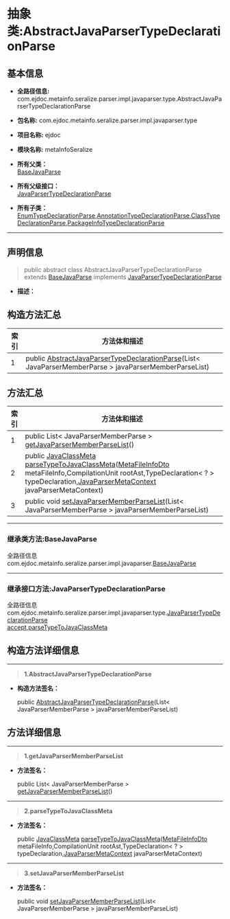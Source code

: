 # 抽象类:AbstractJavaParserTypeDeclarationParse

## 基本信息

* **全路径信息:** com.ejdoc.metainfo.seralize.parser.impl.javaparser.type.AbstractJavaParserTypeDeclarationParse
* **包名称:** com.ejdoc.metainfo.seralize.parser.impl.javaparser.type
* **项目名称:** ejdoc
* **模块名称:** metaInfoSeralize





* **所有父类：**  
[BaseJavaParse](/metaInfoSeralize/com/ejdoc/metainfo/seralize/parser/impl/javaparser/BaseJavaParse.md)
* **所有父级接口：**  
[JavaParserTypeDeclarationParse](/metaInfoSeralize/com/ejdoc/metainfo/seralize/parser/impl/javaparser/type/JavaParserTypeDeclarationParse.md)
* **所有子类：**  
[EnumTypeDeclarationParse](/metaInfoSeralize/com/ejdoc/metainfo/seralize/parser/impl/javaparser/type/EnumTypeDeclarationParse.md),[AnnotationTypeDeclarationParse](/metaInfoSeralize/com/ejdoc/metainfo/seralize/parser/impl/javaparser/type/AnnotationTypeDeclarationParse.md),[ClassTypeDeclarationParse](/metaInfoSeralize/com/ejdoc/metainfo/seralize/parser/impl/javaparser/type/ClassTypeDeclarationParse.md),[PackageInfoTypeDeclarationParse](/metaInfoSeralize/com/ejdoc/metainfo/seralize/parser/impl/javaparser/type/PackageInfoTypeDeclarationParse.md)

---

## 声明信息
> public abstract class AbstractJavaParserTypeDeclarationParse extends [BaseJavaParse](/metaInfoSeralize/com/ejdoc/metainfo/seralize/parser/impl/javaparser/BaseJavaParse.md)   implements [JavaParserTypeDeclarationParse](/metaInfoSeralize/com/ejdoc/metainfo/seralize/parser/impl/javaparser/type/JavaParserTypeDeclarationParse.md)   


* **描述：** 

  







## 构造方法汇总

|   索引  |    方法体和描述   |
| ---- | ---- |
|1|public  [AbstractJavaParserTypeDeclarationParse](#innerlink-abstractjavaparsertypedeclarationparse-javautillist)(List< JavaParserMemberParse > javaParserMemberParseList)   <br/>|

## 方法汇总

|   索引  |    方法体和描述   |
| ---- | ---- |
|1|public List< JavaParserMemberParse > [getJavaParserMemberParseList](#innerlink-getjavaparsermemberparselist)()   <br/>|
|2|public [JavaClassMeta](/metaInfoSeralize/com/ejdoc/metainfo/seralize/model/JavaClassMeta.md) [parseTypeToJavaClassMeta](#innerlink-parsetypetojavaclassmeta-comejdocmetainfoseralizedtometafileinfodto-compilationunit-typedeclaration-?--comejdocmetainfoseralizeparserimpljavaparserjavaparsermetacontext)([MetaFileInfoDto](/metaInfoSeralize/com/ejdoc/metainfo/seralize/dto/MetaFileInfoDto.md) metaFileInfo,CompilationUnit rootAst,TypeDeclaration< ? > typeDeclaration,[JavaParserMetaContext](/metaInfoSeralize/com/ejdoc/metainfo/seralize/parser/impl/javaparser/JavaParserMetaContext.md) javaParserMetaContext)   <br/>|
|3|public void [setJavaParserMemberParseList](#innerlink-setjavaparsermemberparselist-javautillist)(List< JavaParserMemberParse > javaParserMemberParseList)   <br/>|


---
### 继承类方法:BaseJavaParse

全路径信息com.ejdoc.metainfo.seralize.parser.impl.javaparser.[BaseJavaParse](/metaInfoSeralize/com/ejdoc/metainfo/seralize/parser/impl/javaparser/BaseJavaParse.md)  



---
### 继承接口方法:JavaParserTypeDeclarationParse

全路径信息com.ejdoc.metainfo.seralize.parser.impl.javaparser.type.[JavaParserTypeDeclarationParse](/metaInfoSeralize/com/ejdoc/metainfo/seralize/parser/impl/javaparser/type/JavaParserTypeDeclarationParse.md)  
[accept](/metaInfoSeralize/com/ejdoc/metainfo/seralize/parser/impl/javaparser/type/JavaParserTypeDeclarationParse.md#accept-typedeclaration-?--comejdocmetainfoseralizedtometafileinfodto),[parseTypeToJavaClassMeta](/metaInfoSeralize/com/ejdoc/metainfo/seralize/parser/impl/javaparser/type/JavaParserTypeDeclarationParse.md#parseTypeToJavaClassMeta-comejdocmetainfoseralizedtometafileinfodto-compilationunit-typedeclaration-?--comejdocmetainfoseralizeparserimpljavaparserjavaparsermetacontext)



## 构造方法详细信息

---
> **1.<span id="innerlink-abstractjavaparsertypedeclarationparse-javautillist">AbstractJavaParserTypeDeclarationParse</span>**

* **构造方法签名：** 

  public  [AbstractJavaParserTypeDeclarationParse](#abstractjavaparsertypedeclarationparse-javautillist)(List< JavaParserMemberParse > javaParserMemberParseList)   







## 方法详细信息

---
> **1.<span id="innerlink-getjavaparsermemberparselist">getJavaParserMemberParseList</span>**

* **方法签名：** 

  public List< JavaParserMemberParse > [getJavaParserMemberParseList](#getjavaparsermemberparselist)()   







---
> **2.<span id="innerlink-parsetypetojavaclassmeta-comejdocmetainfoseralizedtometafileinfodto-compilationunit-typedeclaration-?--comejdocmetainfoseralizeparserimpljavaparserjavaparsermetacontext">parseTypeToJavaClassMeta</span>**

* **方法签名：** 

  public [JavaClassMeta](/metaInfoSeralize/com/ejdoc/metainfo/seralize/model/JavaClassMeta.md) [parseTypeToJavaClassMeta](#parsetypetojavaclassmeta-comejdocmetainfoseralizedtometafileinfodto-compilationunit-typedeclaration-?--comejdocmetainfoseralizeparserimpljavaparserjavaparsermetacontext)([MetaFileInfoDto](/metaInfoSeralize/com/ejdoc/metainfo/seralize/dto/MetaFileInfoDto.md) metaFileInfo,CompilationUnit rootAst,TypeDeclaration< ? > typeDeclaration,[JavaParserMetaContext](/metaInfoSeralize/com/ejdoc/metainfo/seralize/parser/impl/javaparser/JavaParserMetaContext.md) javaParserMetaContext)   







---
> **3.<span id="innerlink-setjavaparsermemberparselist-javautillist">setJavaParserMemberParseList</span>**

* **方法签名：** 

  public void [setJavaParserMemberParseList](#setjavaparsermemberparselist-javautillist)(List< JavaParserMemberParse > javaParserMemberParseList)   







